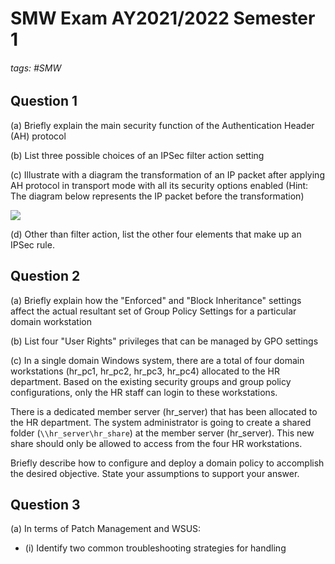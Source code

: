 # SMW Exam AY2021/2022 Semester 1

###### tags: #SMW

## Question 1
(a) Briefly explain the main security function of the Authentication Header (AH) protocol

(b) List three possible choices of an IPSec filter action setting

(c) Illustrate with a diagram the transformation of an IP packet after applying AH protocol in transport mode with all its security options enabled (Hint: The diagram below represents the IP packet before the transformation)

![](https://i.imgur.com/sHhWsOL.png)

(d) Other than filter action, list the other four elements that make up an IPSec rule.

## Question 2
(a) Briefly explain how the "Enforced" and "Block Inheritance" settings affect the actual resultant set of Group Policy Settings for a particular domain workstation

(b) List four "User Rights" privileges that can be managed by GPO settings

(c) In a single domain Windows system, there are a total of four domain workstations (hr_pc1, hr_pc2, hr_pc3, hr_pc4) allocated to the HR department. Based on the existing security groups and group policy configurations, only the HR staff can login to these workstations.

There is a dedicated member server (hr_server) that has been allocated to the HR department. The system administrator is going to create a shared folder (`\\hr_server\hr_share`) at the member server (hr_server). This new share should only be allowed to access from the four HR workstations.

Briefly describe how to configure and deploy a domain policy to accomplish the desired objective. State your assumptions to support your answer.

## Question 3
(a) In terms of Patch Management and WSUS:
- (i) Identify two common troubleshooting strategies for handling